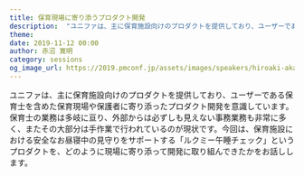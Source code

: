 ```yaml
---
title: 保育現場に寄り添うプロダクト開発
description:  "ユニファは、主に保育施設向けのプロダクトを提供しており、ユーザーである保育士を含めた保育現場や保護者に寄り添ったプロダクト開発を意識しています。　保育士の業務は多岐に亘り、外部からは必ずしも見えない事務業務も非常に多く、またその大部分は手作業で行われているのが現状です。今回は、保育施設における安全なお昼寝中の見守りをサポートする「ルクミー午睡チェック」というプロダクトを、どのように現場に寄り添って開発に取り組んできたかをお話しします。"
theme:
date: 2019-11-12 00:00
author: 赤沼 寛明
category: sessions
og_image_url: https://2019.pmconf.jp/assets/images/speakers/hiroaki-akanume.jpg
---
```


ユニファは、主に保育施設向けのプロダクトを提供しており、ユーザーである保育士を含めた保育現場や保護者に寄り添ったプロダクト開発を意識しています。　保育士の業務は多岐に亘り、外部からは必ずしも見えない事務業務も非常に多く、またその大部分は手作業で行われているのが現状です。今回は、保育施設における安全なお昼寝中の見守りをサポートする「ルクミー午睡チェック」というプロダクトを、どのように現場に寄り添って開発に取り組んできたかをお話しします。
